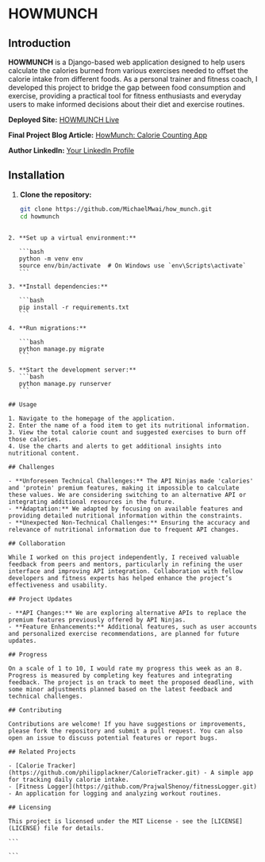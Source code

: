 # HOWMUNCH

## Introduction

**HOWMUNCH** is a Django-based web application designed to help users calculate the calories burned from various exercises needed to offset the calorie intake from different foods. As a personal trainer and fitness coach, I developed this project to bridge the gap between food consumption and exercise, providing a practical tool for fitness enthusiasts and everyday users to make informed decisions about their diet and exercise routines.

**Deployed Site:** [HOWMUNCH Live](https://your-deployed-site-url.com)

**Final Project Blog Article:** [HowMunch: Calorie Counting App](https://medium.com/@michaeldmwai/howmunch-calorie-counting-app-a23085bbaa2d)

**Author LinkedIn:** [Your LinkedIn Profile](https://www.linkedin.com/in/michael-mwai-6b351216a/)

## Installation

1. **Clone the repository:**
   ```bash
   git clone https://github.com/MichaelMwai/how_munch.git
   cd howmunch
   ```

````

2. **Set up a virtual environment:**

   ```bash
   python -m venv env
   source env/bin/activate  # On Windows use `env\Scripts\activate`
   ```

3. **Install dependencies:**

   ```bash
   pip install -r requirements.txt
   ```

4. **Run migrations:**

   ```bash
   python manage.py migrate
   ```

5. **Start the development server:**
   ```bash
   python manage.py runserver
   ```

## Usage

1. Navigate to the homepage of the application.
2. Enter the name of a food item to get its nutritional information.
3. View the total calorie count and suggested exercises to burn off those calories.
4. Use the charts and alerts to get additional insights into nutritional content.

## Challenges

- **Unforeseen Technical Challenges:** The API Ninjas made 'calories' and 'protein' premium features, making it impossible to calculate these values. We are considering switching to an alternative API or integrating additional resources in the future.
- **Adaptation:** We adapted by focusing on available features and providing detailed nutritional information within the constraints.
- **Unexpected Non-Technical Challenges:** Ensuring the accuracy and relevance of nutritional information due to frequent API changes.

## Collaboration

While I worked on this project independently, I received valuable feedback from peers and mentors, particularly in refining the user interface and improving API integration. Collaboration with fellow developers and fitness experts has helped enhance the project’s effectiveness and usability.

## Project Updates

- **API Changes:** We are exploring alternative APIs to replace the premium features previously offered by API Ninjas.
- **Feature Enhancements:** Additional features, such as user accounts and personalized exercise recommendations, are planned for future updates.

## Progress

On a scale of 1 to 10, I would rate my progress this week as an 8. Progress is measured by completing key features and integrating feedback. The project is on track to meet the proposed deadline, with some minor adjustments planned based on the latest feedback and technical challenges.

## Contributing

Contributions are welcome! If you have suggestions or improvements, please fork the repository and submit a pull request. You can also open an issue to discuss potential features or report bugs.

## Related Projects

- [Calorie Tracker](https://github.com/philipplackner/CalorieTracker.git) - A simple app for tracking daily calorie intake.
- [Fitness Logger](https://github.com/PrajwalShenoy/fitnessLogger.git) - An application for logging and analyzing workout routines.

## Licensing

This project is licensed under the MIT License - see the [LICENSE](LICENSE) file for details.

```

```
````
